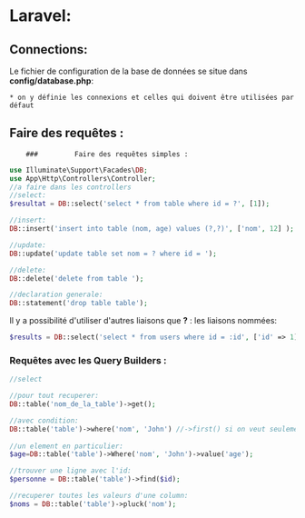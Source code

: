 #  Laravel:

## Connections:

Le fichier de configuration de la base de données se situe dans **config/database.php**:

	* on y définie les connexions et celles qui doivent être utilisées par défaut



## Faire des requêtes :

		### 		Faire des requêtes simples :

```php
use Illuminate\Support\Facades\DB;
use App\Http\Controllers\Controller;
//a faire dans les controllers
//select:
$resultat = DB::select('select * from table where id = ?', [1]);

//insert:
DB::insert('insert into table (nom, age) values (?,?)', ['nom', 12] );

//update:
DB::update('update table set nom = ? where id = ');

//delete:
DB::delete('delete from table ');

//declaration generale:
DB::statement('drop table table');
```

Il y a possibilité d'utiliser d'autres liaisons que __?__ : les liaisons nommées:

```php
$results = DB::select('select * from users where id = :id', ['id' => 1]);
```

### 		Requêtes avec les Query Builders :

```php
//select

//pour tout recuperer:
DB::table('nom_de_la_table')->get();

//avec condition:
DB::table('table')->where('nom', 'John') //->first() si on veut seulement la premiere ou la condition est validée
    
//un element en particulier:
$age=DB::table('table')->Where('nom', 'John')->value('age');

//trouver une ligne avec l'id:
$personne = DB::table('table')->find($id);

//recuperer toutes les valeurs d'une column:
$noms = DB::table('table')->pluck('nom');
```







